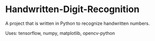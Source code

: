 # Handwritten-Digit-Recognition
A project that is written in Python to recognize handwritten numbers.


Uses:
tensorflow,
numpy,
matplotlib,
opencv-python
